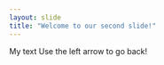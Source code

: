 ```yaml
---
layout: slide
title: "Welcome to our second slide!"
---
```

My text 
Use the left arrow to go back! 
